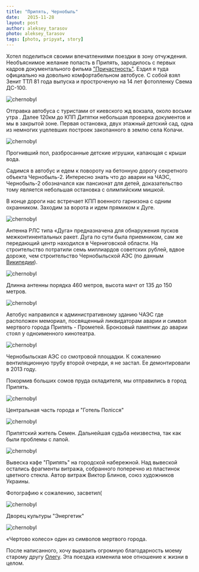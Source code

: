 ```yaml
---
title: "Припять, Чернобыль"
date:   2015-11-28
layout: post
author: aleksey_tarasov
photo: aleksey_tarasov
tags: [photo, pripyat, story]
---
```


Хотел поделиться своими впечатлениями поездки в зону отчуждения. Необъяснимое желание попасть в Припять, зародилось с первых кадров документального фильма ["Причастность"](https://www.youtube.com/watch?v=k2bVEh2RG7M). Ездил я туда официально на довольно комфортабельном автобусе. С собой взял Зенит ТТЛ 81 года выпуска и простроченую на 14 лет фотопленку Свема ДС-100.

<!--more-->

![chernobyl](https://dl.dropboxusercontent.com/u/33967130/typetowrite/svema/0010.jpg)

Отправка автобуса с туристами от киевского жд вокзала, около восьми утра . Далее 120км до КПП Дитятки 
небольшая проверка документов и мы в закрытой зоне. Первая остановка, двух этажный детский сад, одна из немногих уцелевших построек закопанного в землю села Копачи.

![chernobyl](https://dl.dropboxusercontent.com/u/33967130/typetowrite/svema/0003.jpg)

Прогнивший пол, разбросанные детские игрушки, капающая с крыши вода.

Садимся в автобус и едем к повороту на бетонную дорогу секретного объекта Чернобыль-2. Интересно знать что до аварии на ЧАЭС, Чернобыль-2 обозначался как пансионат для детей, доказательство тому является небольшая остановка с олимпийским мишкой.

В конце дороги нас встречает КПП военного гарнизона с одним охранником. Заходим за ворота и идем прямиком к Дуге.

![chernobyl](https://dl.dropboxusercontent.com/u/33967130/typetowrite/svema/0001.jpg)

Антенна РЛС типа «Дуга» предназначена для обнаружения пусков межконтинентальных ракет. Дуга по сути была приемником, сам же передающий центр находился в Черниговской области. На строительство потратили семь миллиардов советских рублей, вдвое дороже, чем строительство Чернобыльской АЭС (по данным [Википедии](https://ru.wikipedia.org/wiki/%D0%94%D1%83%D0%B3%D0%B0_%28%D1%80%D0%B0%D0%B4%D0%B8%D0%BE%D0%BB%D0%BE%D0%BA%D0%B0%D1%86%D0%B8%D0%BE%D0%BD%D0%BD%D0%B0%D1%8F_%D1%81%D1%82%D0%B0%D0%BD%D1%86%D0%B8%D1%8F%29)).

![chernobyl](https://dl.dropboxusercontent.com/u/33967130/typetowrite/svema/0002.jpg)

Длинна антенны порядка 460 метров, высота мачт от 135 до 150 метров.

![chernobyl](https://dl.dropboxusercontent.com/u/33967130/typetowrite/svema/0004.jpg)

Автобус направился к административному зданию ЧАЭС где расположен мемориал, посвященный ликвидаторам аварии и символ мертвого города Припять - Прометей. Бронзовый памятник до аварии стоял у одноименного кинотеатра.

![chernobyl](https://dl.dropboxusercontent.com/u/33967130/typetowrite/svema/0005.jpg)

Чернобыльская АЭС со смотровой площадки. К сожалению вентиляционную трубу второй очереди, я не застал. Ее демонтировали в 2013 году.

Покормив больших сомов пруда охладителя, мы отправились в город Припять.

![chernobyl](https://dl.dropboxusercontent.com/u/33967130/typetowrite/svema/0006.jpg)

Центральная часть города и "Готель Полiсся"

![chernobyl](https://dl.dropboxusercontent.com/u/33967130/typetowrite/svema/0008.jpg)

Припятский житель Семен. Дальнейшая судьба неизвестна, так как были проблемы с лапой. 

![chernobyl](https://dl.dropboxusercontent.com/u/33967130/typetowrite/svema/0009.jpg)

Вывеска кафе "Припять" на городской набережной. Над вывеской остались фрагменты витража, собранного поперечно из пластинок цветного стекла. Автор витраж Виктор Блинов, союз художников Украины.

Фотографию к сожалению, засветил(  

![chernobyl](https://dl.dropboxusercontent.com/u/33967130/typetowrite/svema/0011.jpg)

Дворец культуры "Энергетик"

![chernobyl](https://dl.dropboxusercontent.com/u/33967130/typetowrite/svema/0013.jpg)

«Чертово колесо» один из символов мертвого города.


После написанного, хочу выразить огромную благодарность моему старому другу [Олегу](https://vk.com/vershinin_oleg). Эта поездка изменила мое отношение к жизни в целом.
